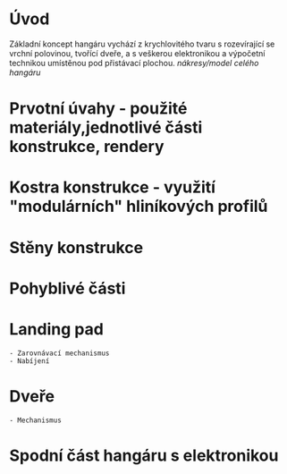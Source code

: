 # Úvod
Základní koncept hangáru vychází z krychlovitého tvaru s rozevírající se vrchní polovinou, tvořící dveře, a s veškerou elektronikou a výpočetní technikou umístěnou pod přistávací plochou. *nákresy/model celého hangáru* 

# Prvotní úvahy - použité materiály,jednotlivé části konstrukce, rendery

# Kostra konstrukce - využití "modulárních" hliníkových profilů

# Stěny konstrukce

# Pohyblivé části

# Landing pad
    - Zarovnávací mechanismus
    - Nabíjení
    
# Dveře
    - Mechanismus
    
# Spodní část hangáru s elektronikou
